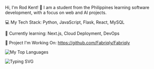 Hi, I'm Rod Kent! 👋 I am a student from the Philippines learning software development, with a focus on web and AI projects.

💻 My Tech Stack: Python, JavaScript, Flask, React, MySQL

🌱 Currently learning: Next.js, Cloud Deployment, DevOps

🚀 Project I'm Working On: https://github.com/Fabriqly/Fabriqly

![My Top Languages](https://github-readme-stats.vercel.app/api/top-langs/?username=AnonymousDod&layout=compact&theme=radical)

![Typing SVG](https://readme-typing-svg.herokuapp.com?font=Fira+Code&size=25&pause=1000&color=33FF33&width=435&lines=Aspiring+Software+Developer;Always+Learning;Web+%26+AI+Enthusiast)
